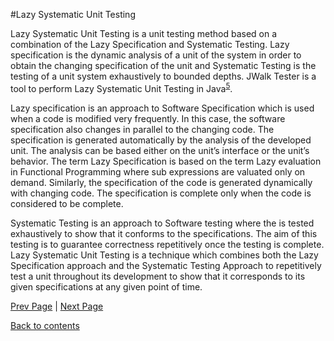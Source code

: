 #Lazy Systematic Unit Testing

Lazy Systematic Unit Testing is a unit testing method based on a combination of the Lazy Specification and Systematic Testing. Lazy specification is the dynamic analysis of a unit of the system in order to obtain the changing specification of the unit and Systematic Testing is the testing of a unit system exhaustively to bounded depths. JWalk Tester is a tool to perform Lazy Systematic Unit Testing in Java<sup>[5]( https://github.com/Krithika-Balan2290/Software-Testing-Techniques/blob/master/Docs/References.md)</sup>.  

Lazy specification is an approach to Software Specification which is used when a code is modified very frequently. In this case, the software specification also changes in parallel to the changing code. The specification is generated automatically by the analysis of the developed unit. The analysis can be based either on the unit’s interface or the unit’s behavior. The term Lazy Specification is based on the term Lazy evaluation in Functional Programming where sub expressions are valuated only on demand. Similarly, the specification of the code is generated dynamically with changing code. The specification is complete only when the code is considered to be complete.

Systematic Testing is an approach to Software testing where the is tested exhaustively to show that it conforms to the specifications. The aim of this testing is to guarantee correctness repetitively once the testing is complete. Lazy Systematic Unit Testing is a technique which combines both the Lazy Specification approach and the Systematic Testing Approach to repetitively test a unit throughout its development to show that it corresponds to its given specifications at any given point of time.

[Prev Page](https://github.com/Krithika-Balan2290/Software-Testing-Techniques/blob/master/Docs/fuzz.md) | [Next Page](https://github.com/Krithika-Balan2290/Software-Testing-Techniques/blob/master/Docs/Decision.md)
 
 [Back to contents](https://github.com/Krithika-Balan2290/Software-Testing-Techniques/blob/master/Index.md)
